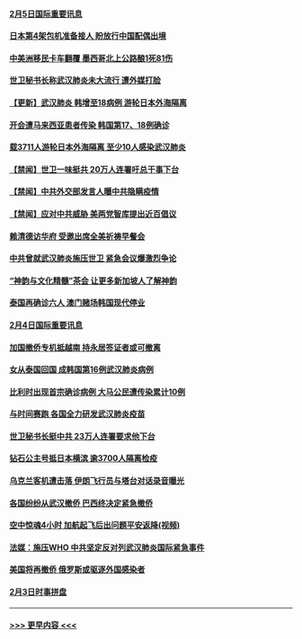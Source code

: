 #### [2月5日国际重要讯息](../pages/prog202/a102769821.md?t=02051944) 
#### [日本第4架包机准备接人 盼放行中国配偶出境](../pages/prog202/a102769765.md?t=02051944) 
#### [中美洲移民卡车翻覆 墨西哥北上公路酿1死81伤](../pages/prog202/a102769703.md?t=02051944) 
#### [世卫秘书长称武汉肺炎未大流行 遭外媒打脸](../pages/prog202/a102769679.md?t=02051944) 
#### [【更新】武汉肺炎 韩增至18病例 游轮日本外海隔离](../pages/prog202/a102758911.md?t=02051944) 
#### [开会遭马来西亚患者传染 韩国第17、18例确诊](../pages/prog202/a102769600.md?t=02051944) 
#### [载3711人游轮日本外海隔离 至少10人感染武汉肺炎](../pages/prog202/a102769538.md?t=02051944) 
#### [【禁闻】世卫一味挺共 20万人连署吁总干事下台](../pages/prog202/a102769445.md?t=02051944) 
#### [【禁闻】中共外交部发言人曝中共隐瞒疫情](../pages/prog202/a102769400.md?t=02051944) 
#### [【禁闻】应对中共威胁 美两党智库提出近百倡议](../pages/prog202/a102769357.md?t=02051944) 
#### [赖清德访华府  受邀出席全美祈祷早餐会](../pages/prog202/a102769350.md?t=02051944) 
#### [中共曾就武汉肺炎施压世卫 紧急会议爆激烈争论](../pages/prog202/a102769312.md?t=02051944) 
#### [“神韵与文化精髓”茶会 让更多新加坡人了解神韵](../pages/prog202/a102769286.md?t=02051944) 
#### [泰国再确诊六人 澳门赌场韩国现代停业](../pages/prog202/a102769239.md?t=02051944) 
#### [2月4日国际重要讯息](../pages/prog202/a102768884.md?t=02051944) 
#### [加国撤侨专机抵越南 持永居签证者或可撤离](../pages/prog202/a102768877.md?t=02051944) 
#### [女从泰国回国 成韩国第16例武汉肺炎病例](../pages/prog202/a102768669.md?t=02051944) 
#### [比利时出现首宗确诊病例 大马公民遭传染累计10例](../pages/prog202/a102768824.md?t=02051944) 
#### [与时间赛跑 各国全力研发武汉肺炎疫苗](../pages/prog202/a102768738.md?t=02051944) 
#### [世卫秘书长挺中共 23万人连署要求他下台](../pages/prog202/a102768717.md?t=02051944) 
#### [钻石公主号抵日本横滨 逾3700人隔离检疫](../pages/prog202/a102768714.md?t=02051944) 
#### [乌克兰客机遭击落 伊朗飞行员与塔台对话录音曝光](../pages/prog202/a102768645.md?t=02051944) 
#### [各国纷纷从武汉撤侨 巴西终决定紧急撤侨](../pages/prog202/a102768630.md?t=02051944) 
#### [空中惊魂4小时 加航起飞后出问题平安返降(视频)](../pages/prog202/a102768601.md?t=02051944) 
#### [法媒：施压WHO 中共坚定反对列武汉肺炎国际紧急事件](../pages/prog202/a102768584.md?t=02051944) 
#### [美国将再撤侨 俄罗斯或驱逐外国感染者](../pages/prog202/a102768247.md?t=02051944) 
#### [2月3日时事拼盘](../pages/prog202/a102768402.md?t=02051944) 

----
#### [ >>> 更早内容 <<< ](../indexes/prog202-earlier.md)
